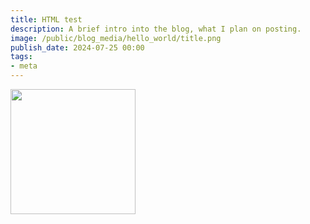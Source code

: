 ```yaml
---
title: HTML test
description: A brief intro into the blog, what I plan on posting.
image: /public/blog_media/hello_world/title.png
publish_date: 2024-07-25 00:00
tags:
- meta
---
```


<img src="https://scpsandboxcn.wdfiles.com/local--files/douglasliu-2/cn3k-char-15.jpg" width=200 />